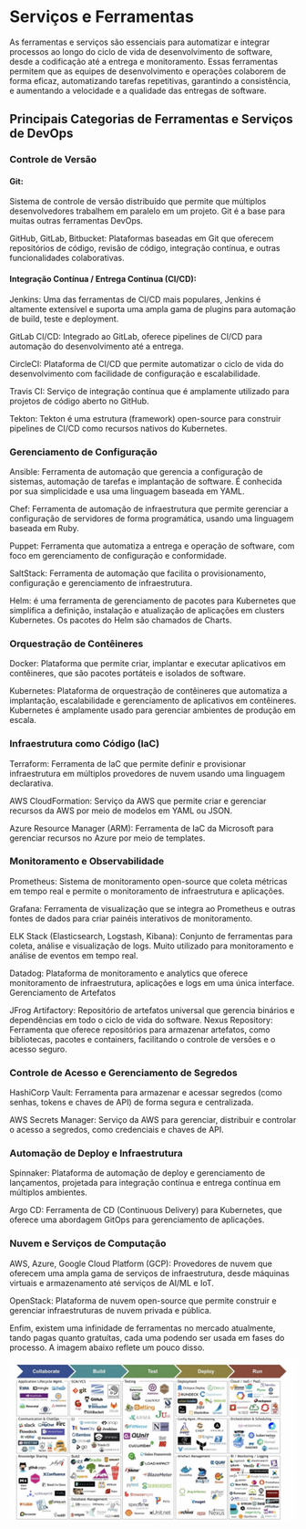 # Serviços e Ferramentas

As ferramentas e serviços são essenciais para automatizar e integrar processos ao longo do ciclo de vida de desenvolvimento de software, desde a codificação até a entrega e monitoramento. Essas ferramentas permitem que as equipes de desenvolvimento e operações colaborem de forma eficaz, automatizando tarefas repetitivas, garantindo a consistência, e aumentando a velocidade e a qualidade das entregas de software.

## Principais Categorias de Ferramentas e Serviços de DevOps

### Controle de Versão

#### Git:

Sistema de controle de versão distribuído que permite que múltiplos desenvolvedores trabalhem em paralelo em um projeto. Git é a base para muitas outras ferramentas DevOps.

GitHub, GitLab, Bitbucket: Plataformas baseadas em Git que oferecem repositórios de código, revisão de código, integração contínua, e outras funcionalidades colaborativas.

#### Integração Contínua / Entrega Contínua (CI/CD):

Jenkins: Uma das ferramentas de CI/CD mais populares, Jenkins é altamente extensível e suporta uma ampla gama de plugins para automação de build, teste e deployment.

GitLab CI/CD: Integrado ao GitLab, oferece pipelines de CI/CD para automação do desenvolvimento até a entrega.

CircleCI: Plataforma de CI/CD que permite automatizar o ciclo de vida do desenvolvimento com facilidade de configuração e escalabilidade.

Travis CI: Serviço de integração contínua que é amplamente utilizado para projetos de código aberto no GitHub.

Tekton: Tekton é uma estrutura (framework) open-source para construir pipelines de CI/CD como recursos nativos do Kubernetes.

### Gerenciamento de Configuração

Ansible: Ferramenta de automação que gerencia a configuração de sistemas, automação de tarefas e implantação de software. É conhecida por sua simplicidade e usa uma linguagem baseada em YAML.

Chef: Ferramenta de automação de infraestrutura que permite gerenciar a configuração de servidores de forma programática, usando uma linguagem baseada em Ruby.

Puppet: Ferramenta que automatiza a entrega e operação de software, com foco em gerenciamento de configuração e conformidade.

SaltStack: Ferramenta de automação que facilita o provisionamento, configuração e gerenciamento de infraestrutura.

Helm: é uma ferramenta de gerenciamento de pacotes para Kubernetes que simplifica a definição, instalação e atualização de aplicações em clusters Kubernetes. Os pacotes do Helm são chamados de Charts.

### Orquestração de Contêineres

Docker: Plataforma que permite criar, implantar e executar aplicativos em contêineres, que são pacotes portáteis e isolados de software.

Kubernetes: Plataforma de orquestração de contêineres que automatiza a implantação, escalabilidade e gerenciamento de aplicativos em contêineres. Kubernetes é amplamente usado para gerenciar ambientes de produção em escala.

### Infraestrutura como Código (IaC)

Terraform: Ferramenta de IaC que permite definir e provisionar infraestrutura em múltiplos provedores de nuvem usando uma linguagem declarativa.

AWS CloudFormation: Serviço da AWS que permite criar e gerenciar recursos da AWS por meio de modelos em YAML ou JSON.

Azure Resource Manager (ARM): Ferramenta de IaC da Microsoft para gerenciar recursos no Azure por meio de templates.

### Monitoramento e Observabilidade

Prometheus: Sistema de monitoramento open-source que coleta métricas em tempo real e permite o monitoramento de infraestrutura e aplicações.

Grafana: Ferramenta de visualização que se integra ao Prometheus e outras fontes de dados para criar painéis interativos de monitoramento.

ELK Stack (Elasticsearch, Logstash, Kibana): Conjunto de ferramentas para coleta, análise e visualização de logs. Muito utilizado para monitoramento e análise de eventos em tempo real.

Datadog: Plataforma de monitoramento e analytics que oferece monitoramento de infraestrutura, aplicações e logs em uma única interface.
Gerenciamento de Artefatos

JFrog Artifactory: Repositório de artefatos universal que gerencia binários e dependências em todo o ciclo de vida do software.
Nexus Repository: Ferramenta que oferece repositórios para armazenar artefatos, como bibliotecas, pacotes e containers, facilitando o controle de versões e o acesso seguro.

### Controle de Acesso e Gerenciamento de Segredos

HashiCorp Vault: Ferramenta para armazenar e acessar segredos (como senhas, tokens e chaves de API) de forma segura e centralizada.

AWS Secrets Manager: Serviço da AWS para gerenciar, distribuir e controlar o acesso a segredos, como credenciais e chaves de API.

### Automação de Deploy e Infraestrutura

Spinnaker: Plataforma de automação de deploy e gerenciamento de lançamentos, projetada para integração contínua e entrega contínua em múltiplos ambientes.

Argo CD: Ferramenta de CD (Continuous Delivery) para Kubernetes, que oferece uma abordagem GitOps para gerenciamento de aplicações.

### Nuvem e Serviços de Computação

AWS, Azure, Google Cloud Platform (GCP): Provedores de nuvem que oferecem uma ampla gama de serviços de infraestrutura, desde máquinas virtuais e armazenamento até serviços de AI/ML e IoT.

OpenStack: Plataforma de nuvem open-source que permite construir e gerenciar infraestruturas de nuvem privada e pública.

Enfim, existem uma infinidade de ferramentas no mercado atualmente, tando pagas quanto gratuítas, cada uma podendo ser usada em fases do processo. A imagem abaixo reflete um pouco disso.

<img src="../assets/ferramentas.jpeg" alt="CI" width="600"/>

